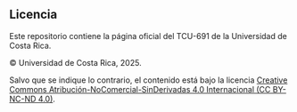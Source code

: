 ## Licencia

Este repositorio contiene la página oficial del TCU-691 de la Universidad de Costa Rica.

© Universidad de Costa Rica, 2025.

Salvo que se indique lo contrario, el contenido está bajo la licencia [Creative Commons Atribución-NoComercial-SinDerivadas 4.0 Internacional (CC BY-NC-ND 4.0)](https://creativecommons.org/licenses/by-nc-nd/4.0/deed.es).
